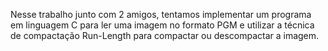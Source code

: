 Nesse trabalho junto com 2 amigos, tentamos implementar um programa em linguagem C para ler uma imagem no formato PGM e utilizar a técnica de compactação Run-Length para compactar ou descompactar a imagem.
